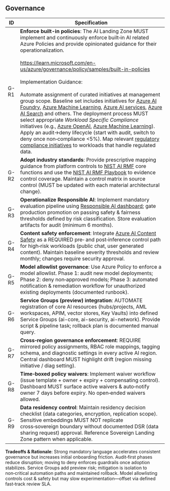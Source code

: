 ## Governance

| ID   | Specification |
|------|--------------|
| G-R1 | **Enforce built-in policies**: The AI Landing Zone MUST implement and continuously enforce built‑in AI related Azure Policies and provide opinionated guidance for their operationalization.<br><br><https://learn.microsoft.com/en-us/azure/governance/policy/samples/built-in-policies><br><br>Implementation Guidance:<br><br>Automate assignment of curated initiatives at management group scope. Baseline set includes initiatives for [Azure AI Foundry](https://learn.microsoft.com/en-us/azure/ai-services/policy-reference?context=%2Fazure%2Fai-studio%2Fcontext%2Fcontext), [Azure Machine Learning](https://learn.microsoft.com/en-us/azure/machine-learning/policy-reference), [Azure AI services](https://learn.microsoft.com/en-us/azure/ai-services/policy-reference), [Azure AI Search](https://learn.microsoft.com/en-us/azure/search/policy-reference) and others. The deployment process MUST select appropriate _Workload Specific Compliance_ initiatives (e.g., [Azure OpenAI](https://www.azadvertizer.net/azpolicyinitiativesadvertizer/Enforce-Guardrails-OpenAI.html), [Azure Machine Learning](https://www.azadvertizer.net/azpolicyinitiativesadvertizer/Enforce-Guardrails-MachineLearning.html)). Apply an audit->deny lifecycle (start with audit, switch to deny once non‑compliance <5%). Map relevant [regulatory compliance initiatives](https://learn.microsoft.com/en-us/azure/governance/policy/samples/#regulatory-compliance) to workloads that handle regulated data. |
| G-R2 | **Adopt industry standards**: Provide prescriptive mapping guidance from platform controls to [NIST AI RMF](https://nvlpubs.nist.gov/nistpubs/ai/NIST.AI.100-1.pdf) core functions and use the [NIST AI RMF Playbook](https://airc.nist.gov/AI_RMF_Knowledge_Base/Playbook) to evidence control coverage. Maintain a control matrix in source control (MUST be updated with each material architectural change). |
| G-R3 | **Operationalize Responsible AI**: Implement mandatory evaluation pipeline using [Responsible AI dashboard](https://learn.microsoft.com/en-us/azure/machine-learning/concept-responsible-ai-dashboard); gate production promotion on passing safety & fairness thresholds defined by risk classification. Store evaluation artifacts for audit (minimum 6 months). |
| G-R4 | **Content safety enforcement**: Integrate [Azure AI Content Safety](https://learn.microsoft.com/en-us/azure/ai-services/content-safety/overview) as a REQUIRED pre‑ and post‑inference control path for high‑risk workloads (public chat, user generated content). Maintain baseline severity thresholds and review monthly; changes require security approval. |
| G-R5 | **Model allowlist governance**: Use Azure Policy to enforce a model allowlist. Phase 1: audit new model deployments; Phase 2: deny non‑approved models; Phase 3: automated notification & remediation workflow for unauthorized existing deployments (documented runbook). |
| G-R6 | **Service Groups (preview) integration**: AUTOMATE registration of core AI resources (hubs/projects, AML workspaces, APIM, vector stores, Key Vaults) into defined Service Groups (ai-core, ai-security, ai-network). Provide script & pipeline task; rollback plan is documented manual query. |
| G-R7 | **Cross‑region governance enforcement**: REQUIRE mirrored policy assignments, RBAC role mappings, tagging schema, and diagnostic settings in every active AI region. Central dashboard MUST highlight drift (region missing initiative / diag setting). |
| G-R8 | **Time‑boxed policy waivers**: Implement waiver workflow (issue template + owner + expiry + compensating control). Dashboard MUST surface active waivers & auto‑notify owner 7 days before expiry. No open‑ended waivers allowed. |
| G-R9 | **Data residency control**: Maintain residency decision checklist (data categories, encryption, replication scope). Sensitive embeddings MUST NOT replicate cross‑sovereign boundary without documented DSR (data sharing request) approval. Reference Sovereign Landing Zone pattern when applicable. |

**Tradeoffs & Rationale**: Strong mandatory language accelerates consistent governance but increases initial onboarding friction. Audit‑first phases reduce disruption; moving to deny enforces guardrails once adoption stabilizes. Service Groups add preview risk; mitigation is isolation to non‑critical automation paths and maintained rollback. Model allowlisting controls cost & safety but may slow experimentation—offset via defined fast‑track review SLA.


